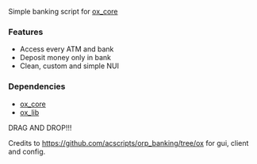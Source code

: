 Simple banking script for [ox_core](https://github.com/overextended/ox_core)

### Features
- Access every ATM and bank
- Deposit money only in bank
- Clean, custom and simple NUI

### Dependencies
- [ox_core](https://github.com/overextended/ox_core)
- [ox_lib](https://github.com/overextended/ox_lib)

DRAG AND DROP!!!

Credits to https://github.com/acscripts/orp_banking/tree/ox for gui, client and config. 
